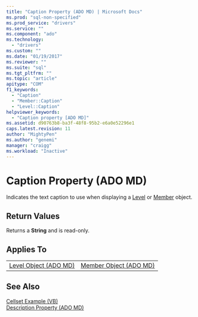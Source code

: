 ```yaml
---
title: "Caption Property (ADO MD) | Microsoft Docs"
ms.prod: "sql-non-specified"
ms.prod_service: "drivers"
ms.service: ""
ms.component: "ado"
ms.technology:
  - "drivers"
ms.custom: ""
ms.date: "01/19/2017"
ms.reviewer: ""
ms.suite: "sql"
ms.tgt_pltfrm: ""
ms.topic: "article"
apitype: "COM"
f1_keywords: 
  - "Caption"
  - "Member::Caption"
  - "Level::Caption"
helpviewer_keywords: 
  - "Caption property [ADO MD]"
ms.assetid: d90763b8-ba3f-48f8-95b2-e6a0e52296e1
caps.latest.revision: 11
author: "MightyPen"
ms.author: "genemi"
manager: "craigg"
ms.workload: "Inactive"
---
```

# Caption Property (ADO MD)
Indicates the text caption to use when displaying a [Level](../../../ado/reference/ado-md-api/level-object-ado-md.md) or [Member](../../../ado/reference/ado-md-api/member-object-ado-md.md) object.  
  
## Return Values  
 Returns a **String** and is read-only.  
  
## Applies To  
  
|||  
|-|-|  
|[Level Object (ADO MD)](../../../ado/reference/ado-md-api/level-object-ado-md.md)|[Member Object (ADO MD)](../../../ado/reference/ado-md-api/member-object-ado-md.md)|  
  
## See Also  
 [Cellset Example (VB)](../../../ado/reference/ado-md-api/cellset-example-vb.md)   
 [Description Property (ADO MD)](../../../ado/reference/ado-md-api/description-property-ado-md.md)
